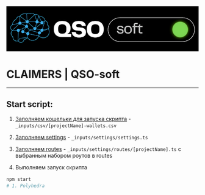<img src='../../../qso-soft.png'/>

# CLAIMERS | QSO-soft
---

## Start script:

1. [Заполняем кошельки для запуска скрипта](../../_inputs/csv) - `_inputs/csv/[projectName]-wallets.csv`

2. [Заполняем settings](../../_inputs/settings/settings.ts) - `_inputs/settings/settings.ts`
3. [Заполняем routes](../../_inputs/settings/routes) - `_inputs/settings/routes/[projectName].ts` с выбранным набором роутов в routes

4. Выполняем запуск скрипта
```bash
npm start
# 1. Polyhedra
```
